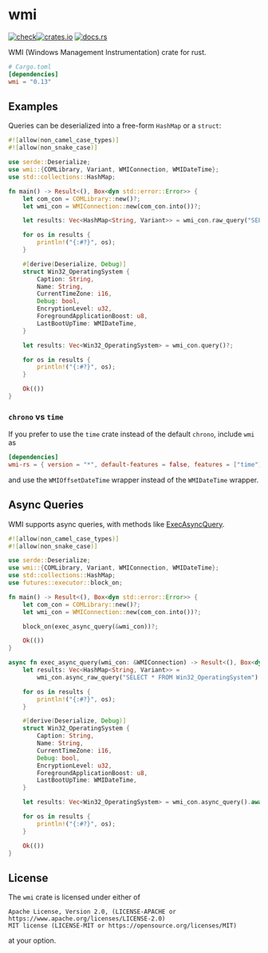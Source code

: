 # wmi

[![check](https://github.com/ohadravid/wmi-rs/actions/workflows/check.yml/badge.svg?branch=main)](https://github.com/ohadravid/wmi-rs/actions/workflows/check.yml)[![crates.io](https://img.shields.io/crates/v/wmi.svg)](https://crates.io/crates/wmi)
[![docs.rs](https://docs.rs/wmi/badge.svg)](https://docs.rs/crate/wmi)

WMI (Windows Management Instrumentation) crate for rust.

```toml
# Cargo.toml
[dependencies]
wmi = "0.13"
```

## Examples

Queries can be deserialized into a free-form `HashMap` or a `struct`:

```rust
#![allow(non_camel_case_types)]
#![allow(non_snake_case)]

use serde::Deserialize;
use wmi::{COMLibrary, Variant, WMIConnection, WMIDateTime};
use std::collections::HashMap;

fn main() -> Result<(), Box<dyn std::error::Error>> {
    let com_con = COMLibrary::new()?;
    let wmi_con = WMIConnection::new(com_con.into())?;

    let results: Vec<HashMap<String, Variant>> = wmi_con.raw_query("SELECT * FROM Win32_OperatingSystem")?;

    for os in results {
        println!("{:#?}", os);
    }

    #[derive(Deserialize, Debug)]
    struct Win32_OperatingSystem {
        Caption: String,
        Name: String,
        CurrentTimeZone: i16,
        Debug: bool,
        EncryptionLevel: u32,
        ForegroundApplicationBoost: u8,
        LastBootUpTime: WMIDateTime,
    }

    let results: Vec<Win32_OperatingSystem> = wmi_con.query()?;

    for os in results {
        println!("{:#?}", os);
    }

    Ok(())
}
```

### `chrono` vs `time`

If you prefer to use the `time` crate instead of the default `chrono`, include `wmi` as

```toml
[dependencies]
wmi-rs = { version = "*", default-features = false, features = ["time"] }
```

and use the `WMIOffsetDateTime` wrapper instead of the `WMIDateTime` wrapper.

## Async Queries

WMI supports async queries, with methods
like [ExecAsyncQuery](https://docs.microsoft.com/en-us/windows/win32/api/wbemcli/nf-wbemcli-iwbemservices-execqueryasync).

```rust
#![allow(non_camel_case_types)]
#![allow(non_snake_case)]

use serde::Deserialize;
use wmi::{COMLibrary, Variant, WMIConnection, WMIDateTime};
use std::collections::HashMap;
use futures::executor::block_on;

fn main() -> Result<(), Box<dyn std::error::Error>> {
    let com_con = COMLibrary::new()?;
    let wmi_con = WMIConnection::new(com_con.into())?;

    block_on(exec_async_query(&wmi_con))?;

    Ok(())
}

async fn exec_async_query(wmi_con: &WMIConnection) -> Result<(), Box<dyn std::error::Error>> {
    let results: Vec<HashMap<String, Variant>> =
        wmi_con.async_raw_query("SELECT * FROM Win32_OperatingSystem").await?;

    for os in results {
        println!("{:#?}", os);
    }

    #[derive(Deserialize, Debug)]
    struct Win32_OperatingSystem {
        Caption: String,
        Name: String,
        CurrentTimeZone: i16,
        Debug: bool,
        EncryptionLevel: u32,
        ForegroundApplicationBoost: u8,
        LastBootUpTime: WMIDateTime,
    }

    let results: Vec<Win32_OperatingSystem> = wmi_con.async_query().await?;

    for os in results {
        println!("{:#?}", os);
    }

    Ok(())
}
```

## License

The `wmi` crate is licensed under either of

```text
Apache License, Version 2.0, (LICENSE-APACHE or https://www.apache.org/licenses/LICENSE-2.0)
MIT license (LICENSE-MIT or https://opensource.org/licenses/MIT)
```

at your option.
